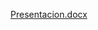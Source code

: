 [Presentacion.docx](https://github.com/DiegoMacana/Programacion-Orientada-Objetos/files/6291007/Presentacion.docx)
